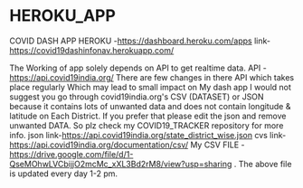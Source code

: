 # HEROKU_APP
COVID DASH APP
HEROKU -https://dashboard.heroku.com/apps
link-https://covid19dashinfonav.herokuapp.com/

The Working of app solely depends on API to get realtime data.
API - https://api.covid19india.org/
There are few changes in there API which takes place regularly
Which may lead to small impact on My dash app
I would not suggest you go through covid19india.org's CSV (DATASET) or JSON because it contains lots of unwanted data and does not contain longitude & latitude  on Each District.
If you prefer that please edit the json and remove unwanted DATA.
So plz check my COVID19_TRACKER repository for more info.
json link-https://api.covid19india.org/state_district_wise.json
cvs link-https://api.covid19india.org/documentation/csv/
My CSV FILE -https://drive.google.com/file/d/1-QseMOhwLVCbijjO2mcMc_xXL3Bd2rM8/view?usp=sharing .
The above file is updated every day 1-2 pm.
